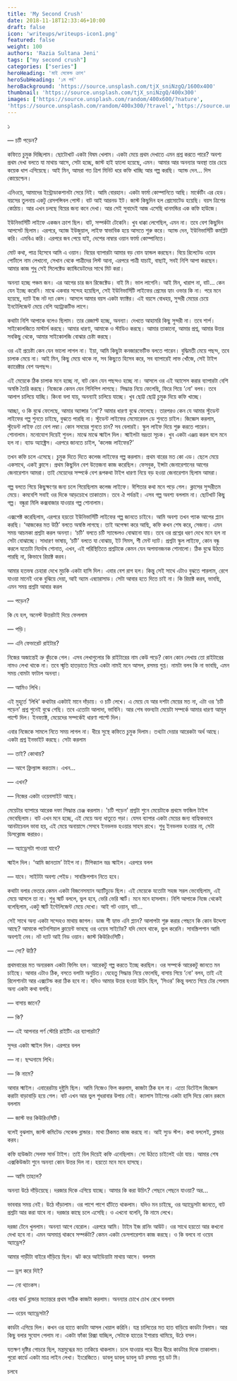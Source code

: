 ```yaml
---
title: 'My Second Crush'
date: 2018-11-18T12:33:46+10:00
draft: false
icon: 'writeups/writeups-icon1.png'
featured: false
weight: 100
authors: 'Razia Sultana Jeni'
tags: ["my second crush"]
categories: ["series"]
heroHeading: 'মাই সেকেন্ড ক্রাশ'
heroSubHeading: '১ম পর্ব'
heroBackground: 'https://source.unsplash.com/tjX_sniNzgQ/1600x400'
thumbnail: 'https://source.unsplash.com/tjX_sniNzgQ/400x300'
images: ['https://source.unsplash.com/random/400x600/?nature', 
'https://source.unsplash.com/random/400x300/?travel','https://source.unsplash.com/random/400x300/?architecture','https://source.unsplash.com/random/400x600/?buildings','https://source.unsplash.com/random/400x300/?city','https://source.unsplash.com/random/400x600/?business']
---
```

১

— চটি পড়েন?

কফিতে চুমুক দিচ্ছিলাম। ছোটোখাট একটা বিষম খেলাম। একটা মেয়ে প্রথম দেখাতে এমন প্রশ্ন করতে পারে? অবশ্য প্রথম দেখা বলতে যা মাথায় আসে, সেটা হচ্ছে, জাস্ট হাই হ্যালো হয়েছে, এমন। আমার আর অনন্যার অবস্থা তার চেয়ে কয়েক ধাপ এগিয়েছে। আই মিন, আমরা গত ত্রিশ মিনিট ধরে কফি খাচ্ছি আর গল্প করছি। অ্যান্ড দেন… দিস কোয়েশ্চেন।

এনিওয়ে, আমাদের ইন্ট্রোডাকশানটা সেরে নিই। আমি বোরহান। একটা ফার্মা কোম্পানিতে আছি। মার্কেটিং এর হেড। বয়সের তুলনায় একটু রেসপন্সিবল পোস্ট। বাট আই আরনড ইট। জাস্ট কিছুদিন হল প্রোমোটেড হয়েছি। বয়স ত্রিশের কোঠায়। আর এখন চলছে বিয়ের জন্য কনে দেখা। আর সেই সুবাদেই আজ এসেছি ধানমন্ডির এক কফি হাউজে। 

ইউনিভার্সিটি লাইফে একজন ক্রাশ ছিল। বাট, সম্পর্কটা টেকেনি। খুব ধাক্কা লেগেছিল, এমন না। তবে বেশ কিছুদিন আপসেট ছিলাম। এরপরে, অ্যাজ ইউজুয়াল, লাইফ স্বাভাবিক হয়ে আসতে শুরু করে। অ্যান্ড দেন, ইউনিভার্সিটি কমপ্লিট করি। এমবিএ করি। এরপরে জব পেয়ে যাই, দেশের নাম্বার ওয়ান ফার্মা কোম্পানিতে। 

মোট কথা, পাত্র হিসেবে আমি এ ওয়ান। বিয়ের ব্যাপারটা আমার বড় বোন হ্যান্ডল করছেন। বিয়ে রিলেটেড ওয়েব পোর্টালে নাম লেখানো, সেখান থেকে পাত্রীদের লিস্ট আনা, এরপরে পাত্রী যাচাই, বাছাই, সবই নিশি আপা করছেন। আমার কাজ শুধু সেই সিলেক্টেড ক্যান্ডিডেটদের সাথে মিট করা। 

অনন্যা হচ্ছে পঞ্চম জন। এর আগের চার জন রিজেক্টেড। বাই মি। ভাল লাগেনি। আই মিন, খারাপ না, বাট… কেন যেন ইচ্ছে করেনি। মাঝে একবার সন্দেহ হয়েছিল, সেই ইউনিভার্সিটি লাইফের প্রেমের হ্যাং ওভার কি না। পরে মনে হয়েছে, দ্যাট ইজ নট দ্যা কেস। আসলে আমার বয়স একটা ফ্যাক্টর। এই বয়সে বোধহয়, সুন্দরী মেয়ের চেয়ে ইনটেলিজেন্ট মেয়ে বেশি অ্যাট্রাকটিভ লাগে। 

কথাটা নিশি আপাকে বলেও ছিলাম। তার রেজাল্ট হচ্ছে, অনন্যা। দেখতে আহামরি কিছু সুন্দরী না। তবে শার্প। সাইকোলজিতে মাস্টার্স করছে। আমার ধারণা, আমাকে ও স্টাডিও করছে। আমার তাকানো, আমার প্রশ্ন, আমার উত্তর সবকিছু থেকে, আমার সাইকোলজি বোঝার চেষ্টা করছে।  

ওর এই প্রচেষ্টা কেন যেন ভালো লাগল না। ইয়া, আমি কিছুটা কনজারভেটিভ বলতে পারেন।  বুদ্ধিমতী মেয়ে পছন্দ, তবে চালাক মেয়ে না। আই মিন, কিছু মেয়ে থাকে না, সব কিছুতে হিসেব করে, সব ব্যাপারেই লাভ খোঁজে, সেই টাইপ ক্যারেক্টার বেশ অপছন্দ। 

এই মেয়েকে ঠিক চালাক মনে হচ্ছে না, বাট কেন যেন পছন্দও হচ্ছে না। আসলে ওর এই অ্যাসেস করার ব্যাপারটা বেশি অস্বস্তি তৈরি করছে। নিজেকে কেমন যেন গিনিপিগ লাগছে। সিদ্ধান্ত নিয়ে ফেলেছি, ফিরে গিয়ে ‘নো' বলব। তবে আলাপ চালিয়ে যাচ্ছি। কিংবা বলা যায়, অনন্যাই চালিয়ে যাচ্ছে। খুব ছোট্ট ছোট্ট চুমুক দিয়ে কফি খাচ্ছে। 

আচ্ছা, ও কি বুঝে ফেলেছে, আমার অ্যান্সার ‘নো'? আমার ধারণা বুঝে ফেলেছে। তারপরও কেন যে আমার স্টুডেন্ট লাইফের গল্প শুনতে চাইছে, বুঝতে পারছি না। স্টুডেন্ট লাইফের মেমোরেবল ডে শুনতে চাইল। জিজ্ঞেস করলাম, স্টুডেন্ট লাইফ তো বেশ লম্বা। কোন সময়ের শুনতে চান? সব বেলারই। স্কুল লাইফ দিয়ে শুরু করতে পারেন।
শোনালাম। মনোযোগ দিয়েই শুনল। মাঝে মাঝে স্মাইল দিল। স্মাইলটা ভদ্রতা সূচক। খুব একটা এঞ্জয় করল বলে মনে হল না। ব্যাড অ্যাক্ট্রেস। এরপরে জানতে চাইল, ‘কলেজ লাইফের?’

তখন কফি চলে এসেছে। চুমুক দিতে দিতে কলেজ লাইফের গল্প করলাম। প্রথম বারের মত কো এড। ছেলে মেয়ে একসাথে, একই ক্লাসে। প্রথম কিছুদিন বেশ উত্তেজনা কাজ করেছিল। ফেসবুক, ইন্সটা জেনারেশানের আগের জেনারেশান আমরা। তাই মেয়েদের সম্পর্কে বেশ রূপকথা টাইপ ধারণা নিয়ে বড় হওয়া জেনারেশান ছিলাম আমরা।

গল্প বলতে গিয়ে কিছুক্ষণের জন্য চলে গিয়েছিলাম কলেজ লাইফে। ঈশিতার কথা মনে পড়ে গেল। ক্লাসের সুন্দরীতম মেয়ে। কমবেশি সবাই ওর দিকে আড়চোখে তাকাতাম। তবে ঐ পর্যন্তই। এসব গল্প অবশ্য বললাম না। ছোটখাট কিছু গল্প। বন্ধুরা মিলি কক্সবাজার যাওয়ার গল্প শোনালাম। 

এক্সপেক্ট করেছিলাম, এরপরে হয়তো ইউনিভার্সিটি লাইফের গল্প জানতে চাইবে। আমি অবশ্য তখন প্যাক আপের প্ল্যান করছি। ‘আজকের মত উঠি’ বলতে অস্বস্তি লাগছে। তাই অপেক্ষা করে আছি, কফি কখন শেষ করে, সেজন্য। এমন সময় আচমকা প্রশ্নটা করল অনন্যা।
‘চটি' বলতে চটি স্যান্ডেলও বোঝানো যায়। তবে ওর প্রশ্নের ধরণ দেখে মনে হল না সেটা বোঝাচ্ছে। সাধারণ ভাষায়, ‘চটি' বলতে যা বোঝায়, ইট সিমস, শী মেন্ট দ্যাট। প্রশ্নটা স্কুল লাইফে, কোন বন্ধু করলে যতোটা নির্দোষ শোনাত, এখন, এই পরিস্থিতিতে প্রশ্নটাকে কেমন যেন অপমানজনক শোনালো। ঠিক বুঝে উঠতে পারছি না, কিভাবে রিয়াক্ট করব।

আমার হতভম্ব চেহারা দেখে মুচকি একটা হাসি দিল। এবার বেশ রাগ হল। কিন্তু সেই সাথে এটাও বুঝতে পারলাম, রেগে যাওয়া মানেই ওকে বুঝিয়ে দেয়া, আই অ্যাম এম্ব্যারাসাড। সেটা আবার হতে দিতে চাই না। কি রিয়াক্ট করব, ভাবছি, এমন সময় প্রশ্নটা আবার করল

— পড়েন?

কি যে হল, অনেস্ট উত্তরটাই দিয়ে ফেললাম

— পড়ি। 

— এনি ফেভারেট রাইটার?

নিজের অজান্তেই ভ্রু কুঁচকে গেল। এসব লেখাগুলোর কি রাইটারের নাম কেউ পড়ে? কোন কোন লেখায় তো রাইটারের নামও লেখা থাকে না। তবে স্মৃতি হাতড়াতে গিয়ে একটা নামই মনে আসল, রসময় গুপ্ত। নামটা বলব কি না ভাবছি, এমন সময় বোমটা ফাটাল অনন্যা। 

— আমিও লিখি।

এই মুহূর্তে ‘লিখি' কথাটার একটাই মানে দাঁড়ায়। ও চটি লেখে। এ মেয়ে যে আর দশটা মেয়ের মত না, এটা ওর ‘চটি পড়েন' প্রশ্ন শুনেই বুঝে গেছি। তবে এতোটা আলাদা, ভাবিনি। আর শেষ বক্তব্যটা মেয়েটা সম্পর্কে আমার ধারণা আমূল পাল্টে দিল। ইনফ্যাক্ট, মেয়েদের সম্পর্কেই ধারণা পাল্টে দিল। 

এবার নিজেকে সামলে নিতে সময় লাগল না। ধীরে সুস্থে কফিতে চুমুক দিলাম। তথ্যটা দেয়ার আরেকটা অর্থ আছে। একটা প্রশ্ন ইনভাইট করছে। সেটা করলাম

— তাই? কোথায়?

— আগে ফ্রিল্যান্স করতাম। এখন…

— এখন?

— নিজের একটা ওয়েবসাইট আছে।

মেয়েটার ব্যাপারে আরেক দফা সিদ্ধান্ত চেঞ্জ করলাম। 'চটি পড়েন’ প্রশ্নটা শুনে মেয়েটাকে প্রথমে ফাজিল টাইপ ভেবেছিলাম। বাট এখন মনে হচ্ছে, এই মেয়ে অন্য ধাতুতে গড়া। যেসব ব্যাপার একটা মেয়ের জন্য বাহ্যিকভাবে আনটাচেবল ভাবা হয়, এই মেয়ে অনায়াসে সেসবে ইনভলভ হওয়ার সাহস রাখে। শুধু ইনভলভ হওয়ার না, সেটা ডিসক্লোজ করারও। 

— অ্যাড্রেসটা পাওয়া যাবে?

স্মাইল দিল। ‘আমি জানতাম’ টাইপ না। টিপিক্যাল ভদ্র স্মাইল। এরপরে বলল

— যাবে। সাইটটা অবশ্য পেইড। সাবস্ক্রিপশান নিতে হবে।

কথাটা বলার ভেতরে কেমন একটা বিজনেসম্যান অ্যাটিচ্যুড ছিল। এই মেয়েকে যতোটা সহজ সরল ভেবেছিলাম, এই মেয়ে আসলে তা না। শুধু স্মার্ট বললে, ভুল হবে, ভেরি ভেরি স্মার্ট। মনে মনে হাসলাম। নিশি আপাকে নিজে থেকেই বলেছিলাম, একটু স্মার্ট ইন্টেলিজেন্ট মেয়ে দেখো। আই গট ওয়ান, বাট...

সেই সাথে অন্য একটা সন্দেহও মাথায় জাগল। ডাজ শী হ্যাভ এনি প্ল্যান? আলাপটা শুরু করার পেছনে কি কোন উদ্দেশ্য আছে? আমাকে পটেনশিয়াল ক্লায়েন্ট ভাবছে ওর ওয়েব সাইটের? যদি ভেবে থাকে, ভুল করেনি। সাবস্ক্রিপশান আমি অবশ্যই নেব। নট দ্যাট আই নিড ওয়ান। জাস্ট কিউরিওসিটি। 

— সো? উঠি?

প্রথমবারের মত অন্যরকম একটা ফিলিং হল। আরেকটু গল্প করতে ইচ্ছে করছিল। ওর সম্পর্কে আরেকটু জানতে মন চাইছে। আবার এটাও ঠিক, বসতে বলাটা অনুচিত। যেহেতু সিদ্ধান্ত নিয়ে ফেলেছি, বাসায় গিয়ে ‘নো' বলব, তাই এই রিলেশানটা আর এক্সটেন্ড করা ঠিক হবে না। যদিও আমার উত্তর হওয়া উচিৎ ছিল, ‘সিওর' কিন্তু বলতে গিয়ে টের পেলাম অন্য একটা কথা বলছি।

— বাসায় জানে?

— কি?

— এই আপনার পর্ণ স্টোরি রাইটিং এর ব্যাপারটা?

সুন্দর একটা স্মাইল দিল। এরপরে বলল

— না। ছদ্মনামে লিখি।

— কি নামে?

আবার স্মাইল। এবারেরটায় দুষ্টুমি ছিল। আমি নিজেও ফিল করলাম, কাজটা ঠিক হল না। এতো ডিটেইল জিজ্ঞেস করাটা বাড়াবাড়ি হয়ে গেল। বাট এখন আর ভুল শুধরাবার উপায় নেই। ক্যালাস টাইপের একটা হাসি দিয়ে কোন রকমে বললাম

— জাস্ট ফর কিউরিওসিটি।

বলেই বুঝলাম, জাস্ট কমিটেড সেকেন্ড ব্লান্ডার। মাথা ঠিকমত কাজ করছে না। আই স্যুড স্টপ। কথা বললেই, ব্লান্ডার করব। 

কফি হাউজটা সেলফ সার্ভ টাইপ। তাই বিল দিয়েই কফি এনেছিলাম। সো উঠতে চাইলেই ওঠা যায়। আমার শেষ এক্সকিউজটা শুনে অনন্যা কোন উত্তর দিল না। হয়তো মনে মনে হাসছে। 

— আসি তাহলে?

অনন্যা উঠে দাঁড়িয়েছে। দরজার দিকে এগিয়ে যাচ্ছে। আমার কি করা উচিৎ? পেছনে পেছনে যাওয়া? অর… 

ভাববার সময় নেই। উঠে দাঁড়ালাম। ওর পাশে পাশে হাঁটতে থাকলাম। যদিও মন চাইছে, ওর অ্যাড্রেসটা জানতে, বাট প্রশ্নটা আর করা যাবে না। দরজার কাছে চলে এসেছি। ও এখনো বলেনি, কি নামে লেখে। 

দরজা টেনে খুললাম। অনন্যা আগে বেরোল। এরপরে আমি। টাইম ইজ রানিং আউট। ওর সাথে হয়তো আর কখনো দেখা হবে না। এমন অসমাপ্ত থাকবে সম্পর্কটা? কেমন একটা ডেসপারেশান কাজ করছে। ও কি বলবে না ওয়েব অ্যাড্রেস?

আমার গাড়ীটা বাইরে দাঁড়িয়ে ছিল। ঝট করে আইডিয়াটা মাথায় আসে। বললাম

— ড্রপ করে দিই?

— নো থ্যাংকস। 

এবার থার্ড ব্লান্ডার মতান্তরে প্রথম সঠিক কাজটা করলাম। অনন্যার চোখে চোখ রেখে বললাম

— ওয়েব অ্যাড্রেসটা?

কার্ডটা এগিয়ে দিল। কখন ওর হাতে কার্ডটা আসল খেয়াল করিনি। যন্ত্র চালিতের মত হাত বাড়িয়ে কার্ডটা নিলাম। আর কিছু বলার সুযোগ পেলাম না। একটা ফাঁকা রিক্সা যাচ্ছিল, সেটাকে হাতের ইশারায় থামিয়ে, উঠে বসল।

যতক্ষণ দৃষ্টির গোচরে ছিল, মন্ত্রমুগ্ধের মত তাকিয়ে থাকলাম। চলে যাওয়ার পরে ধীরে ধীরে কার্ডটার দিকে তাকালাম। পুরো কার্ডে একটা মাত্র লাইন লেখা।  ইংরেজিতে। ডাবলু ডাবলু ডাবলু ডট রসময় গুপ্ত ডট মি।

চলবে